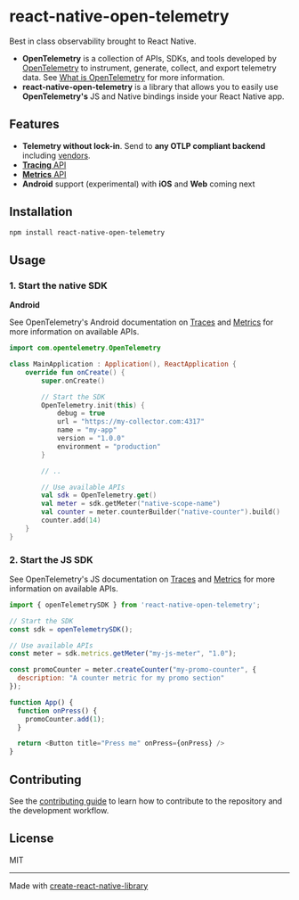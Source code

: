 # react-native-open-telemetry

Best in class observability brought to React Native.

* **OpenTelemetry** is a collection of APIs, SDKs, and tools developed by [OpenTelemetry](https://github.com/open-telemetry) to instrument, generate, collect, and export telemetry data. See [What is OpenTelemetry](https://opentelemetry.io/docs/what-is-opentelemetry/) for more information.
* **react-native-open-telemetry** is a library that allows you to easily use **OpenTelemetry's** JS and Native bindings inside your React Native app.

## Features

* **Telemetry without lock-in**. Send to **any OTLP compliant backend** including [vendors](https://opentelemetry.io/ecosystem/vendors/).
* [**Tracing** API](https://opentelemetry.io/docs/specs/otel/trace/api/)
* [**Metrics** API](https://opentelemetry.io/docs/specs/otel/metrics/api/)
* **Android** support (experimental) with **iOS** and **Web** coming next

## Installation

```sh
npm install react-native-open-telemetry
```

## Usage

### 1. Start the native SDK

**Android**

See OpenTelemetry's Android documentation on [Traces](https://opentelemetry.io/docs/languages/java/api/#tracerprovider) and [Metrics](https://opentelemetry.io/docs/languages/java/api/#meterprovider) for more information on available APIs.

```kt
import com.opentelemetry.OpenTelemetry

class MainApplication : Application(), ReactApplication {
    override fun onCreate() {
        super.onCreate()

        // Start the SDK
        OpenTelemetry.init(this) {
            debug = true
            url = "https://my-collector.com:4317"
            name = "my-app"
            version = "1.0.0"
            environment = "production"
        }

        // ..

        // Use available APIs
        val sdk = OpenTelemetry.get()
        val meter = sdk.getMeter("native-scope-name")
        val counter = meter.counterBuilder("native-counter").build()
        counter.add(14)
    }
}
```

### 2. Start the JS SDK

See OpenTelemetry's JS documentation on [Traces](https://opentelemetry.io/docs/languages/js/instrumentation/#acquiring-a-tracer) and [Metrics](https://opentelemetry.io/docs/languages/js/instrumentation/#acquiring-a-meter) for more information on available APIs.

```js
import { openTelemetrySDK } from 'react-native-open-telemetry';

// Start the SDK
const sdk = openTelemetrySDK();

// Use available APIs
const meter = sdk.metrics.getMeter("my-js-meter", "1.0");

const promoCounter = meter.createCounter("my-promo-counter", {
  description: "A counter metric for my promo section"
});

function App() {
  function onPress() {
    promoCounter.add(1);
  }

  return <Button title="Press me" onPress={onPress} />
}
```

## Contributing

See the [contributing guide](CONTRIBUTING.md) to learn how to contribute to the repository and the development workflow.

## License

MIT

---

Made with [create-react-native-library](https://github.com/callstack/react-native-builder-bob)
